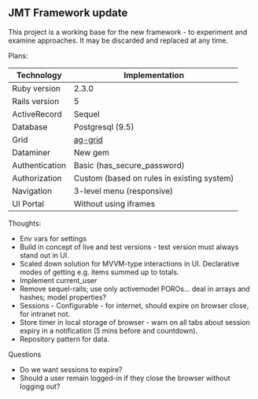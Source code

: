 ## JMT Framework update

This project is a working base for the new framework - to experiment and examine approaches.
It may be discarded and replaced at any time.

Plans:

Technology    | Implementation
------------- | ---------------
Ruby version  | 2.3.0
Rails version | 5
ActiveRecord  | Sequel
Database      | Postgresql (9.5)
Grid          | [ag-grid](https://www.ag-grid.com/)
Dataminer     | New gem
Authentication| Basic (has_secure_password)
Authorization | Custom (based on rules in existing system)
Navigation    | 3-level menu (responsive)
UI Portal     | Without using iframes

Thoughts:

* Env vars for settings
* Build in concept of live and test versions - test version must always stand out in UI.
* Scaled down solution for MVVM-type interactions in UI. Declarative modes of getting e.g. items summed up to totals.
* Implement current_user
* Remove sequel-rails; use only activemodel POROs... deal in arrays and hashes; model properties?
* Sessions - Configurable - for internet, should expire on browser close, for intranet not.
* Store timer in local storage of browser - warn on all tabs about session expiry in a notification (5 mins before and countdown).
* Repository pattern for data.

Questions

* Do we want sessions to expire?
* Should a user remain logged-in if they close the browser without logging out?

